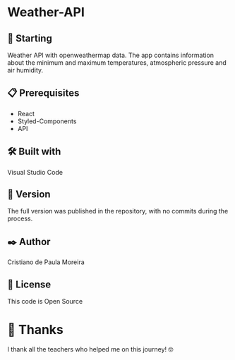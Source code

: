 # Weather-API

## 🚀 Starting

Weather API with openweathermap data. The app contains information about the minimum and maximum temperatures, atmospheric pressure and air humidity.

## 📋 Prerequisites

* React
* Styled-Components
* API

## 🛠️ Built with

Visual Studio Code

## 📌 Version

The full version was published in the repository, with no commits during the process.

## ✒️ Author

Cristiano de Paula Moreira

## 📄 License

This code is Open Source

# 🎁 Thanks

I thank all the teachers who helped me on this journey! 🤓